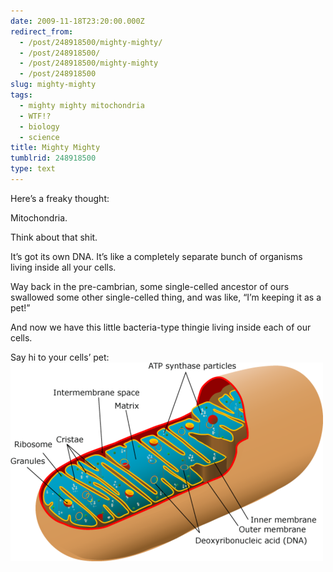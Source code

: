 ```yaml
---
date: 2009-11-18T23:20:00.000Z
redirect_from:
  - /post/248918500/mighty-mighty/
  - /post/248918500/
  - /post/248918500/mighty-mighty
  - /post/248918500
slug: mighty-mighty
tags:
  - mighty mighty mitochondria
  - WTF!?
  - biology
  - science
title: Mighty Mighty
tumblrid: 248918500
type: text
---
```

<p>Here&rsquo;s a freaky thought:</p>

<p>Mitochondria.</p>

<p>Think about that shit.</p>

<p>It&rsquo;s got its own DNA.  It&rsquo;s like a completely separate bunch of organisms living inside all your cells.</p>

<p>Way back in the pre-cambrian, some single-celled ancestor of ours swallowed some other single-celled thing, and was like, &ldquo;I&rsquo;m keeping it as a pet!&rdquo;</p>

<p>And now we have this little bacteria-type thingie living inside each of our cells.</p>

<p>Say hi to your cells&rsquo; pet:<br/><img src="./tumblr_ktbvedZaIH1qzgxun.png" width="500" height="318" alt="mighty mighty mitochondria"/></p>
